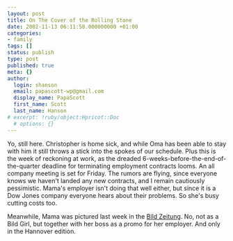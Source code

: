 ```yaml
---
layout: post
title: On The Cover of the Rolling Stone
date: 2002-11-13 06:11:58.000000000 +01:00
categories:
- family
tags: []
status: publish
type: post
published: true
meta: {}
author:
  login: shanson
  email: papascott-wp@gmail.com
  display_name: PapaScott
  first_name: Scott
  last_name: Hanson
# excerpt: !ruby/object:Hpricot::Doc
  # options: {}
---
```

<p>Yo, still here. Christopher is home sick, and while Oma has been able to stay with him it still throws a stick into the spokes of our schedule. Plus this is the week of reckoning at work, as the dreaded 6-weeks-before-the-end-of-the-quarter deadline for terminating employment contracts looms. An all company meeting is set for Friday. The rumors are flying, since everyone knows we haven't landed any new contracts, and I remain cautiously pessimistic. Mama's employer isn't doing that well either, but since it is a Dow Jones company everyone hears about their problems. So she's busy cutting costs too.</p>
<p>Meanwhile, Mama was pictured last week in the <a href="http://www.bild.de">Bild Zeitung</a>. No, not as a Bild Girl, but together with her boss as a promo for her employer. And only in the Hannover edition.</p>
